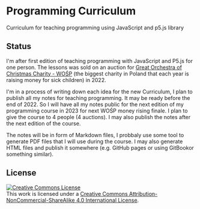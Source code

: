 # Programming Curriculum
Curriculum for teaching programming using JavaScript and p5.js library

## Status

I'm after first edition of teaching programming with JavaScript and P5.js for one person. The lessons was sold on an auction for [Great Orchestra of Christmas Charity - WOŚP](https://en.wikipedia.org/wiki/Great_Orchestra_of_Christmas_Charity) (the biggest charity in Poland that each year is raising money for sick children) in 2022.

I'm in a process of writing down each idea for the new Curriculum, I plan to publish all my notes for teaching programming. It may be ready before the end of 2022. So I will have all my notes public for the next edition of my programming course in 2023 for next WOŚP money rising finale. I plan to give the course to 4 people (4 auctions). I may also publish the notes after the next edition of the course.

The notes will be in form of Markdown files, I probbaly use some tool to generate PDF files that I will use during the course. I may also generate HTML files and publish it somewhere (e.g. GitHub pages or using GitBookor something similar).

## License
<a rel="license" href="http://creativecommons.org/licenses/by-nc-sa/4.0/"><img alt="Creative Commons License" style="border-width:0" src="https://i.creativecommons.org/l/by-nc-sa/4.0/88x31.png" /></a><br />This work is licensed under a <a rel="license" href="http://creativecommons.org/licenses/by-nc-sa/4.0/">Creative Commons Attribution-NonCommercial-ShareAlike 4.0 International License</a>.

